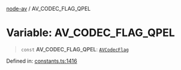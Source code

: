 [node-av](../globals.md) / AV\_CODEC\_FLAG\_QPEL

# Variable: AV\_CODEC\_FLAG\_QPEL

> `const` **AV\_CODEC\_FLAG\_QPEL**: [`AVCodecFlag`](../type-aliases/AVCodecFlag.md)

Defined in: [constants.ts:1416](https://github.com/seydx/av/blob/f8631fc881b394300b1479f511d55cf1c370a87f/src/constants/constants.ts#L1416)

